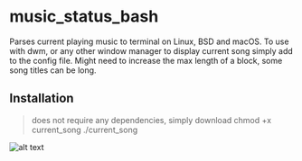 # music_status_bash
Parses current playing music to terminal on Linux, BSD and macOS. To use with dwm, or any other window manager to display current song simply add to the config file. Might need to increase the max length of a block, some song titles can be long.
## Installation
> does not require any dependencies, simply download
> chmod +x current_song
> ./current_song

![alt text](https://raw.githubusercontent.com/HonusDaniel/personalsite/gh-pages/images/song.png)
